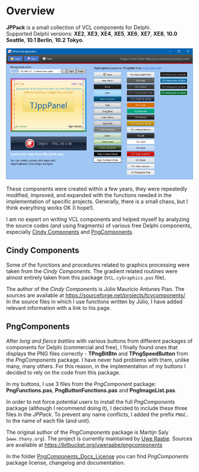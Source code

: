 # Overview

**JPPack** is a small collection of VCL components for Delphi.  
Supported Delphi versions: **XE2**, **XE3**, **XE4**, **XE5**, **XE6**, **XE7**, **XE8**, **10.0 Seattle**, **10.1 Berlin**, **10.2 Tokyo**.

<p align="center">
<img src="img/JPPack.png">
</p>

These components were created within a few years, they were repeatedly modified, improved, and expanded with the functions needed in the implementation of specific projects. Generally, there is a small chaos, but I think everything works OK (I hope!).

I am no expert on writing VCL components and helped myself by analyzing the source codes (and using fragments) of various free Delphi components, especially [Cindy Components](https://sourceforge.net/projects/tcycomponents/) and [PngComponents](https://bitbucket.org/uweraabe/pngcomponents).

## Cindy Components

Some of the functions and procedures related to graphics processing were taken from the *Cindy Components*. The gradient related routines were almost entirely taken from this package (`VCL.cyGraphics.pas` file).

The author of the *Cindy Component*s is Júlio Maurício Antunes Piao. The sources are available at https://sourceforge.net/projects/tcycomponents/  
In the source files in which I use functions written by Júlio, I have added relevant information with a link to his page.

## PngComponents

After *long and fierce battles* with various buttons from different packages of components for Delphi (commercial and free), I finally found ones that displays the PNG files correctly - **TPngBitBtn** and **TPngSpeedButton** from the *PngComponents* package. I have never had problems with them, unlike many, many others. For this reason, in the implementation of my buttons I decided to rely on the code from this package.

In my buttons, I use 3 files from the *PngComponent* package: **PngFunctions.pas**, **PngButtonFunctions.pas** and **PngImageList.pas**.

In order to not force potential users to install the full *PngComponents* package (although I recommend doing it), I decided to include these three files in the *JPPack*. To prevent any name conflicts, I added the prefix `PNGC.` to the name of each file (and unit).

The original author of the *PngComponents* package is Martijn Saly (`www.thany.org`). The project is currently maintained by [Uwe Raabe](http://www.uweraabe.de/Blog/). Sources are available at https://bitbucket.org/uweraabe/pngcomponents

In the folder [PngComponents_Docs_License](../PngComponents_Docs_License) you can find *PngComponents* package license, changelog and documentation.
